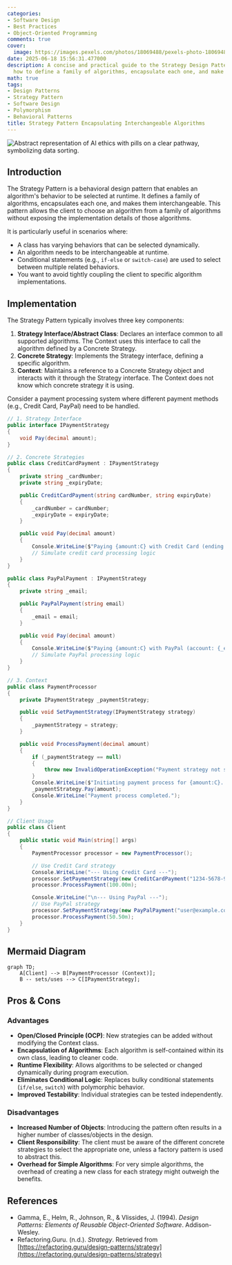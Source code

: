 ```yaml
---
categories:
- Software Design
- Best Practices
- Object-Oriented Programming
comments: true
cover:
  image: https://images.pexels.com/photos/18069488/pexels-photo-18069488.png?auto=compress&cs=tinysrgb&h=650&w=940
date: 2025-06-18 15:56:31.477000
description: A concise and practical guide to the Strategy Design Pattern, explaining
  how to define a family of algorithms, encapsulate each one, and make them interchangeable.
math: true
tags:
- Design Patterns
- Strategy Pattern
- Software Design
- Polymorphism
- Behavioral Patterns
title: Strategy Pattern Encapsulating Interchangeable Algorithms
---
```


![Abstract representation of AI ethics with pills on a clear pathway, symbolizing data sorting.](https://images.pexels.com/photos/18069488/pexels-photo-18069488.png?auto=compress&cs=tinysrgb&h=650&w=940 "Abstract representation of AI ethics with pills on a clear pathway, symbolizing data sorting.")


## Introduction

The Strategy Pattern is a behavioral design pattern that enables an algorithm's behavior to be selected at runtime. It defines a family of algorithms, encapsulates each one, and makes them interchangeable. This pattern allows the client to choose an algorithm from a family of algorithms without exposing the implementation details of those algorithms.

It is particularly useful in scenarios where:
*   A class has varying behaviors that can be selected dynamically.
*   An algorithm needs to be interchangeable at runtime.
*   Conditional statements (e.g., `if-else` or `switch-case`) are used to select between multiple related behaviors.
*   You want to avoid tightly coupling the client to specific algorithm implementations.

## Implementation

The Strategy Pattern typically involves three key components:

1.  **Strategy Interface/Abstract Class**: Declares an interface common to all supported algorithms. The Context uses this interface to call the algorithm defined by a Concrete Strategy.
2.  **Concrete Strategy**: Implements the Strategy interface, defining a specific algorithm.
3.  **Context**: Maintains a reference to a Concrete Strategy object and interacts with it through the Strategy interface. The Context does not know which concrete strategy it is using.

Consider a payment processing system where different payment methods (e.g., Credit Card, PayPal) need to be handled.

```csharp
// 1. Strategy Interface
public interface IPaymentStrategy
{
    void Pay(decimal amount);
}

// 2. Concrete Strategies
public class CreditCardPayment : IPaymentStrategy
{
    private string _cardNumber;
    private string _expiryDate;

    public CreditCardPayment(string cardNumber, string expiryDate)
    {
        _cardNumber = cardNumber;
        _expiryDate = expiryDate;
    }

    public void Pay(decimal amount)
    {
        Console.WriteLine($"Paying {amount:C} with Credit Card (ending in {_cardNumber.Substring(_cardNumber.Length - 4)}).");
        // Simulate credit card processing logic
    }
}

public class PayPalPayment : IPaymentStrategy
{
    private string _email;

    public PayPalPayment(string email)
    {
        _email = email;
    }

    public void Pay(decimal amount)
    {
        Console.WriteLine($"Paying {amount:C} with PayPal (account: {_email}).");
        // Simulate PayPal processing logic
    }
}

// 3. Context
public class PaymentProcessor
{
    private IPaymentStrategy _paymentStrategy;

    public void SetPaymentStrategy(IPaymentStrategy strategy)
    {
        _paymentStrategy = strategy;
    }

    public void ProcessPayment(decimal amount)
    {
        if (_paymentStrategy == null)
        {
            throw new InvalidOperationException("Payment strategy not set.");
        }
        Console.WriteLine($"Initiating payment process for {amount:C}...");
        _paymentStrategy.Pay(amount);
        Console.WriteLine("Payment process completed.");
    }
}

// Client Usage
public class Client
{
    public static void Main(string[] args)
    {
        PaymentProcessor processor = new PaymentProcessor();

        // Use Credit Card strategy
        Console.WriteLine("--- Using Credit Card ---");
        processor.SetPaymentStrategy(new CreditCardPayment("1234-5678-9012-3456", "12/25"));
        processor.ProcessPayment(100.00m);

        Console.WriteLine("\n--- Using PayPal ---");
        // Use PayPal strategy
        processor.SetPaymentStrategy(new PayPalPayment("user@example.com"));
        processor.ProcessPayment(50.50m);
    }
}
```

## Mermaid Diagram

```mermaid
graph TD;
    A[Client] --> B[PaymentProcessor (Context)];
    B -- sets/uses --> C[IPaymentStrategy];
```

## Pros & Cons

### Advantages

*   **Open/Closed Principle (OCP)**: New strategies can be added without modifying the Context class.
*   **Encapsulation of Algorithms**: Each algorithm is self-contained within its own class, leading to cleaner code.
*   **Runtime Flexibility**: Allows algorithms to be selected or changed dynamically during program execution.
*   **Eliminates Conditional Logic**: Replaces bulky conditional statements (`if/else`, `switch`) with polymorphic behavior.
*   **Improved Testability**: Individual strategies can be tested independently.

### Disadvantages

*   **Increased Number of Objects**: Introducing the pattern often results in a higher number of classes/objects in the design.
*   **Client Responsibility**: The client must be aware of the different concrete strategies to select the appropriate one, unless a factory pattern is used to abstract this.
*   **Overhead for Simple Algorithms**: For very simple algorithms, the overhead of creating a new class for each strategy might outweigh the benefits.

## References

*   Gamma, E., Helm, R., Johnson, R., & Vlissides, J. (1994). *Design Patterns: Elements of Reusable Object-Oriented Software*. Addison-Wesley.
*   Refactoring.Guru. (n.d.). *Strategy*. Retrieved from [https://refactoring.guru/design-patterns/strategy](https://refactoring.guru/design-patterns/strategy)